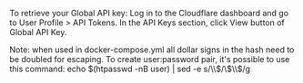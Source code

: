 


To retrieve your Global API key:
Log in to the Cloudflare dashboard and go to User Profile > API Tokens.
In the API Keys section, click View button of Global API Key.

Note: when used in docker-compose.yml all dollar signs in the hash need to be doubled for escaping.
To create user:password pair, it's possible to use this command:
echo $(htpasswd -nB user) | sed -e s/\\$/\\$\\$/g